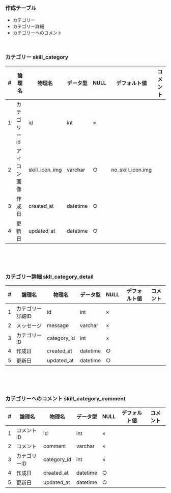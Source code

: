 ### 作成テーブル

- カテゴリー
- カテゴリー詳細
- カテゴリーへのコメント

<br>

### カテゴリー skill_category

|  #  |  論理名  |  物理名  |  データ型  |  NULL  |  デフォルト値  |  コメント | 
| ---- | ---- | ---- | ---- | ---- | ---- | ---- | 
|  1  | カテゴリーid   |  id  |  int  |  ×  |    |    | 
|  2  |  アイコン画像  |  skill_icon_img  |  varchar  |  ○  |  no_skill_icon.img  |    | 
|  3  |  作成日  |  created_at  |  datetime  |  ○  |    |    | 
|  4  |  更新日  |  updated_at  |  datetime  |  ○  |    |    | 

<br>
<br>
<br>

### カテゴリー詳細 skll_category_detail

|  #  |  論理名  |  物理名  |  データ型  |  NULL  |  デフォルト値  |  コメント | 
| ---- | ---- | ---- | ---- | ---- | ---- | ---- | 
|  1  |  カテゴリー詳細ID  |  id |  int  |  ×  |    |    | 
|  2  |  メッセージ  |  message  |  varchar  |  ×  |    |    | 
|  3  |  カテゴリーID  |  category_id  |  int  |  ×  |    |    | 
|  4  |  作成日  |  created_at  |  datetime  |  ○  |    |    | 
|  5  |  更新日  |  updated_at  |  datetime  |  ○  |    |    | 

<br>
<br>
<br>

### カテゴリーへのコメント skill_category_comment

|  #  |  論理名  |  物理名  |  データ型  |  NULL  |  デフォルト値  |  コメント | 
| ---- | ---- | ---- | ---- | ---- | ---- | ---- | 
|  1  |  コメントID  |  id  |  int  |  ×  |    |   | 
|  2  |  コメント  | comment |  varchar  | × |    |    | 
|  3  |  カテゴリーID  |  category_id  |  int  |  ×  |    |    | 
|  4  |  作成日  |  created_at  |  datetime  |  ○  |    |    | 
|  5  |  更新日  |  updated_at  |  datetime  |  ○  |    |    | 

<br>
<br>
<br>
